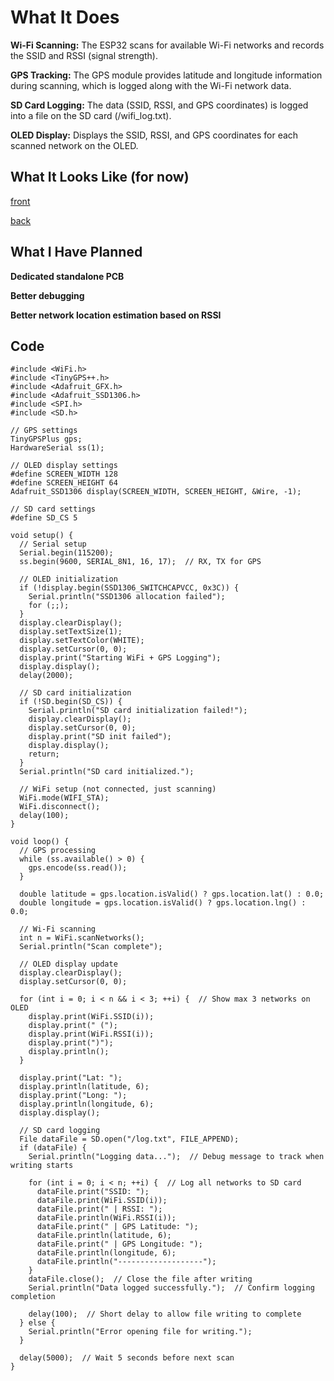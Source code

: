 # What It Does

**Wi-Fi Scanning:** The ESP32 scans for available Wi-Fi networks and records the SSID and RSSI (signal strength).

**GPS Tracking:** The GPS module provides latitude and longitude information during scanning, which is logged along with the Wi-Fi network data.

**SD Card Logging:** The data (SSID, RSSI, and GPS coordinates) is logged into a file on the SD card (/wifi_log.txt).

**OLED Display:** Displays the SSID, RSSI, and GPS coordinates for each scanned network on the OLED.

## What It Looks Like (for now)

[front](https://github.com/megaBC333/GPSniffer/blob/main/front.jpg)

[back](https://github.com/megaBC333/GPSniffer/blob/main/back.jpg)

## What I Have Planned

**Dedicated standalone PCB**

**Better debugging**

**Better network location estimation based on RSSI**

## Code

```
#include <WiFi.h>
#include <TinyGPS++.h>
#include <Adafruit_GFX.h>
#include <Adafruit_SSD1306.h>
#include <SPI.h>
#include <SD.h>

// GPS settings
TinyGPSPlus gps;
HardwareSerial ss(1);

// OLED display settings
#define SCREEN_WIDTH 128
#define SCREEN_HEIGHT 64
Adafruit_SSD1306 display(SCREEN_WIDTH, SCREEN_HEIGHT, &Wire, -1);

// SD card settings
#define SD_CS 5

void setup() {
  // Serial setup
  Serial.begin(115200);
  ss.begin(9600, SERIAL_8N1, 16, 17);  // RX, TX for GPS

  // OLED initialization
  if (!display.begin(SSD1306_SWITCHCAPVCC, 0x3C)) {
    Serial.println("SSD1306 allocation failed");
    for (;;);
  }
  display.clearDisplay();
  display.setTextSize(1);
  display.setTextColor(WHITE);
  display.setCursor(0, 0);
  display.print("Starting WiFi + GPS Logging");
  display.display();
  delay(2000);

  // SD card initialization
  if (!SD.begin(SD_CS)) {
    Serial.println("SD card initialization failed!");
    display.clearDisplay();
    display.setCursor(0, 0);
    display.print("SD init failed");
    display.display();
    return;
  }
  Serial.println("SD card initialized.");

  // WiFi setup (not connected, just scanning)
  WiFi.mode(WIFI_STA);
  WiFi.disconnect();
  delay(100);
}

void loop() {
  // GPS processing
  while (ss.available() > 0) {
    gps.encode(ss.read());
  }

  double latitude = gps.location.isValid() ? gps.location.lat() : 0.0;
  double longitude = gps.location.isValid() ? gps.location.lng() : 0.0;

  // Wi-Fi scanning
  int n = WiFi.scanNetworks();
  Serial.println("Scan complete");

  // OLED display update
  display.clearDisplay();
  display.setCursor(0, 0);

  for (int i = 0; i < n && i < 3; ++i) {  // Show max 3 networks on OLED
    display.print(WiFi.SSID(i));
    display.print(" (");
    display.print(WiFi.RSSI(i));
    display.print(")");
    display.println();
  }

  display.print("Lat: ");
  display.println(latitude, 6);
  display.print("Long: ");
  display.println(longitude, 6);
  display.display();

  // SD card logging
  File dataFile = SD.open("/log.txt", FILE_APPEND);
  if (dataFile) {
    Serial.println("Logging data...");  // Debug message to track when writing starts

    for (int i = 0; i < n; ++i) {  // Log all networks to SD card
      dataFile.print("SSID: ");
      dataFile.print(WiFi.SSID(i));
      dataFile.print(" | RSSI: ");
      dataFile.println(WiFi.RSSI(i));
      dataFile.print(" | GPS Latitude: ");
      dataFile.println(latitude, 6);
      dataFile.print(" | GPS Longitude: ");
      dataFile.println(longitude, 6);
      dataFile.println("-------------------");
    }
    dataFile.close();  // Close the file after writing
    Serial.println("Data logged successfully.");  // Confirm logging completion

    delay(100);  // Short delay to allow file writing to complete
  } else {
    Serial.println("Error opening file for writing.");
  }

  delay(5000);  // Wait 5 seconds before next scan
}
